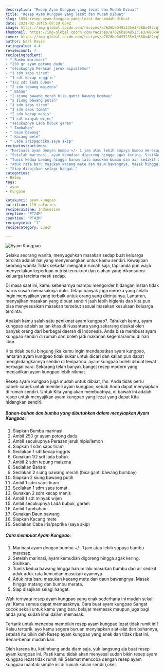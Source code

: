 ```yaml
---
description: "Resep Ayam Kungpao yang lezat dan Mudah Dibuat"
title: "Resep Ayam Kungpao yang lezat dan Mudah Dibuat"
slug: 1054-resep-ayam-kungpao-yang-lezat-dan-mudah-dibuat
date: 2021-02-18T15:08:29.054Z
image: https://img-global.cpcdn.com/recipes/a7626ba0495235e3/680x482cq70/ayam-kungpao-foto-resep-utama.jpg
thumbnail: https://img-global.cpcdn.com/recipes/a7626ba0495235e3/680x482cq70/ayam-kungpao-foto-resep-utama.jpg
cover: https://img-global.cpcdn.com/recipes/a7626ba0495235e3/680x482cq70/ayam-kungpao-foto-resep-utama.jpg
author: Earl Davis
ratingvalue: 4.4
reviewcount: 7
recipeingredient:
- " Bumbu marinasi"
- "250 gr ayam potong dadu"
- "secukupnya Perasan jeruk nipislemon"
- "1 sdm saos tiram"
- "1 sdt kecap inggris"
- "1/2 sdt lada bubuk"
- "2 sdm tepung maizena"
- " Bahan"
- "2 siung bawang merah bisa ganti bawang bombay"
- "2 siung bawang putih"
- "1 sdm saos tiram"
- "1 sdm saos tomat"
- "2 sdm kecap manis"
- "1 sdt minyak wijen"
- "secukupnya Lada bubuk garam"
- " Tambahan"
- " Daun bawang"
- " Kacang mete"
- " Cabe irispaprika saya skip"
recipeinstructions:
- "Marinasi ayam dengan bumbu +/- 1 jam atau lebih supaya bumbu meresap."
- "Setelah marinasi, ayam kemudian digoreng hingga agak kering. Sisihkan."
- "Tumis kedua bawang hingga harum lalu masukan bumbu dan air sedikit aduk aduk rata kemudian masukan ayamnya."
- "Aduk rata baru masukan kacang mete dan daun bawangnya. Masak hingga matang dan bumbu merata."
- "Siap disajikan selagi hangat."
categories:
- Resep
tags:
- ayam
- kungpao

katakunci: ayam kungpao 
nutrition: 119 calories
recipecuisine: Indonesian
preptime: "PT24M"
cooktime: "PT42M"
recipeyield: "1"
recipecategory: Lunch

---
```



![Ayam Kungpao](https://img-global.cpcdn.com/recipes/a7626ba0495235e3/680x482cq70/ayam-kungpao-foto-resep-utama.jpg)

Selaku seorang wanita, menyuguhkan masakan sedap buat keluarga tercinta adalah hal yang menyenangkan untuk kamu sendiri. Kewajiban seorang  wanita Tidak sekadar mengatur rumah saja, tapi anda pun wajib menyediakan keperluan nutrisi tercukupi dan olahan yang dikonsumsi keluarga tercinta mesti sedap.

Di masa  saat ini, kamu sebenarnya mampu mengorder hidangan instan tidak harus susah memasaknya dulu. Tetapi banyak juga mereka yang selalu ingin menyajikan yang terbaik untuk orang yang dicintainya. Lantaran, menyajikan masakan yang dibuat sendiri jauh lebih higienis dan kita pun bisa menyesuaikan masakan tersebut sesuai masakan kesukaan keluarga tercinta. 



Apakah kamu salah satu penikmat ayam kungpao?. Tahukah kamu, ayam kungpao adalah sajian khas di Nusantara yang sekarang disukai oleh banyak orang dari berbagai daerah di Indonesia. Anda bisa membuat ayam kungpao sendiri di rumah dan boleh jadi makanan kegemaranmu di hari libur.

Kita tidak perlu bingung jika kamu ingin mendapatkan ayam kungpao, lantaran ayam kungpao tidak sukar untuk dicari dan kalian pun dapat menghidangkannya sendiri di tempatmu. ayam kungpao boleh dibuat lewat berbagai cara. Sekarang telah banyak banget resep modern yang menjadikan ayam kungpao lebih nikmat.

Resep ayam kungpao juga mudah untuk dibuat, lho. Anda tidak perlu capek-capek untuk membeli ayam kungpao, sebab Anda dapat menyiapkan di rumah sendiri. Untuk Kita yang akan membuatnya, di bawah ini adalah resep untuk menyajikan ayam kungpao yang lezat yang dapat Kita hidangkan sendiri.

<!--inarticleads1-->

##### Bahan-bahan dan bumbu yang dibutuhkan dalam menyiapkan Ayam Kungpao:

1. Siapkan  Bumbu marinasi:
1. Ambil 250 gr ayam potong dadu
1. Ambil secukupnya Perasan jeruk nipis/lemon
1. Siapkan 1 sdm saos tiram
1. Sediakan 1 sdt kecap inggris
1. Gunakan 1/2 sdt lada bubuk
1. Ambil 2 sdm tepung maizena
1. Sediakan  Bahan:
1. Sediakan 2 siung bawang merah (bisa ganti bawang bombay)
1. Siapkan 2 siung bawang putih
1. Ambil 1 sdm saos tiram
1. Sediakan 1 sdm saos tomat
1. Gunakan 2 sdm kecap manis
1. Ambil 1 sdt minyak wijen
1. Ambil secukupnya Lada bubuk, garam
1. Ambil  Tambahan:
1. Gunakan  Daun bawang
1. Siapkan  Kacang mete
1. Sediakan  Cabe iris/paprika (saya skip)




<!--inarticleads2-->

##### Cara membuat Ayam Kungpao:

1. Marinasi ayam dengan bumbu +/- 1 jam atau lebih supaya bumbu meresap.
1. Setelah marinasi, ayam kemudian digoreng hingga agak kering. Sisihkan.
1. Tumis kedua bawang hingga harum lalu masukan bumbu dan air sedikit aduk aduk rata kemudian masukan ayamnya.
1. Aduk rata baru masukan kacang mete dan daun bawangnya. Masak hingga matang dan bumbu merata.
1. Siap disajikan selagi hangat.




Wah ternyata resep ayam kungpao yang enak sederhana ini mudah sekali ya! Kamu semua dapat memasaknya. Cara buat ayam kungpao Sangat cocok sekali untuk kamu yang baru belajar memasak maupun juga bagi anda yang sudah lihai dalam memasak.

Tertarik untuk mencoba membikin resep ayam kungpao lezat tidak rumit ini? Kalau tertarik, ayo kamu segera buruan menyiapkan alat-alat dan bahannya, setelah itu bikin deh Resep ayam kungpao yang enak dan tidak ribet ini. Benar-benar mudah kan. 

Oleh karena itu, ketimbang anda diam saja, yuk langsung aja buat resep ayam kungpao ini. Pasti kamu tiidak akan menyesal sudah bikin resep ayam kungpao lezat tidak rumit ini! Selamat mencoba dengan resep ayam kungpao mantab simple ini di rumah kalian sendiri,oke!.

